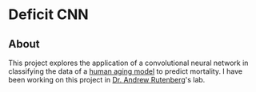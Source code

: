 # Deficit CNN

## About
This project explores the application of a convolutional neural network
in classifying the data of a
[human aging model](https://journals.aps.org/pre/abstract/10.1103/PhysRevE.98.032302)
to predict mortality. I have been working on this project in
[Dr. Andrew Rutenberg](http://fizz.phys.dal.ca/~adr/index.php?TreeIndex=0)'s lab.
